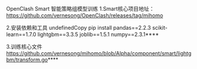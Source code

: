 OpenClash Smart 智能策略组模型训练
1.Smart核心项目地址：
https://github.com/vernesong/OpenClash/releases/tag/mihomo

2.安装依赖和工具
undefinedCopy
pip install pandas==2.2.3 scikit-learn==1.7.0 lightgbm==3.3.5 joblib==1.5.1 numpy==2.3.1****

3.训练核心文件
https://github.com/vernesong/mihomo/blob/Alpha/component/smart/lightgbm/transform.go****

